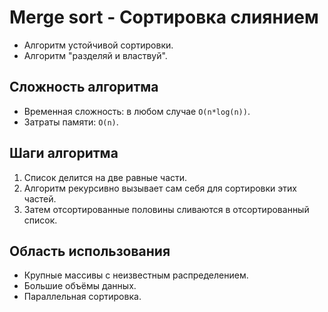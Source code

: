 ﻿# Merge sort - Сортировка слиянием

- Алгоритм устойчивой сортировки.
- Алгоритм "разделяй и властвуй".

## Сложность алгоритма

- Временная сложность: в любом случае `O(n*log(n))`.
- Затраты памяти: `O(n)`.

## Шаги алгоритма

1. Список делится на две равные части.
2. Алгоритм рекурсивно вызывает сам себя для сортировки этих частей.
3. Затем отсортированные половины сливаются в отсортированный список.

## Область использования

- Крупные массивы с неизвестным распределением.
- Большие объёмы данных.
- Параллельная сортировка.
